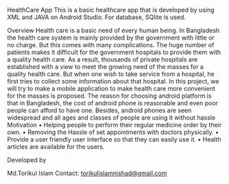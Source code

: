 HealthCare App
This is a basic healthcare app that is developed by using XML and JAVA on Android Studio. For database, SQlite is used.

Overview
Health care is a basic need of every human being. In Bangladesh the health care system
is mainly provided by the government with little or no charge. But this comes with
many complications. The huge number of patients makes it difficult for the government
hospitals to provide them with a quality health care. As a result, thousands of private
hospitals are established with a view to meet the growing need of the masses for a
quality health care. But when one wish to take service from a hospital, he first tries
to collect some information about that hospital. In this project, we will try to make a
mobile application to make health care more convenient for the masses is proposed. The
reason for choosing android platform is that in Bangladesh, the cost of android phone
is reasonable and even poor people can afford to have one. Besides, android phones are
seen widespread and all ages and classes of people are using it without hassle
Motivation
• Helping people to perform their regular medicine order by their own.
• Removing the Hassle of set appointments with doctors physically.
• Provide a user friendly user interface so that they can easily use it.
• Health articles are available for the users.

Developed by

Md.Torikul Islam 
Contact: torikulislamnishad@gmail.com

